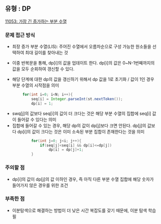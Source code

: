## 유형 : DP
[11053: 가장 긴 증가하는 부분 수열](https://www.acmicpc.net/problem/11053)

### 문제 접근 방식
  - 최장 증가 부분 수열(LIS): 주어진 수열에서 오름차순으로 구성 가능한 원소들을 선택하여 최대 길이를 찾아내는 것
  - 이중 반복문을 통해, dp[i]의 값을 업데이트 한다. dp[i]의 값은 0~N-1번째까지의 값을 모두 순회하여 갱신할 수 있다.

  - 해당 단계에 대한 dp의 값을 갱신하기 위해서 dp 값을 1로 초기화 / 값이 1인 경우 부분 수열의 시작점을 의미
``` Java
        for(int i=0; i<N; i++){
            seq[i] = Integer.parseInt(st.nextToken());
            dp[i] = 1;
```

  - swq[j]의 값보다 seq[i]의 값이 더 크다는 것은 해당 부분 수열의 집합에 seq[i] 값이 들어갈 수 있다는 의미
  - 집합에 들어갈 수 있는 경우, 해당 dp의 값이 dp[j]보다 크면 안된다. dp[j]의 값보다 dp[i]의 값이 크다는 것은 이미 소속된 부분 집합이 존재한다는 것을 의미
``` Java
            for(int j=0; j<i; j++){
                if(seq[j]<seq[i] && dp[i]<=dp[j])
                    dp[i] = dp[j]+1;
            }
```

### 주의할 점
  - dp[i]의 값이 dp[j]의 값 이하인 경우, 즉 아직 다른 부분 수열 집합에 해당 숫자가 들어가지 않은 경우를 위한 조건  

### 부족한 점
  - 이분탐색으로 해결하는 방법이 더 낮은 시간 복잡도를 갖기 때문에, 이분 탐색 학습 필
